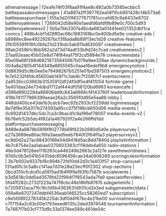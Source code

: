 athenamessage | f2eafe74f03f8aa91f4ae8c492a0b73585ecbbc5
battlepassaboutmessages | 41a897a2ff397762ea14f10cb951428c14b573a6
battlepasspurchase | f55a3d201f4377671781cccafd83c9a6433e8702
battleroyalenews | 7269042d58e80e1aedfd6afdf8b89e0c700c5d93
battleroyalenewsv2 | 5b5a7bb3307a46cda683a01441ee021352dbf1ca
comics | 498b4cbf1d28ff0ac66c1683169bc0e400bd5e9e
creative-ads | b8988ec8ee49229267bcf3f8ada8b89f13ec1d26
creative-features | 2fb10556f616fc0bfa21d231bdc5ab97bd630097
creativenews | 98ab2459b1c8bb582a2d73d74adf33b9d24c7cad
creativenewsv2 | 27aa92eaac45b02e8a174f84ea175f2cd5884e78
crewscreendata | 65e09a66f288d68218735845667b079a9ee328ae
dynamicbackgrounds | 004a8a28054f144349a8855565c0aaa16edef9b8
emergencynotice | 0d8839d5c8b0ee5e79498267b5251e01bd397503
emergencynoticev2 | fe7e5232f4fdc45650ab14971c3ab8c7f208f7c1
eventscreens | 2a9530cc03663b31535912df24f0df5e4f411054
fortnite-game | 5e401daa24e734dbd1712af444df056120bd6983
koreancafe | d396d8902284a86806dd9c843a6668cf4143760f
leaderboardinformation | 419b741177966399aeae26a2c3565f0d95e5aa88
lobby | 448dd400ce43de1b3cdcb7aec92b2933cf2259dd
loginmessage | 8e7df8e35d317b274593a85cc075f196cb650d06
media-events | 0c69241437dbc5dc7ca3c9bacd1c9a196ef78007
media-events-v2 | 6b76efc52b5dc4f82a1a487920f2a4e266ffd1dd
platformpurchasemessaging | 9489e4a8878b56f8f902774b69f422b2680d5d0e
playersurvey | e27a3689ea80ac16fa3aead5eeb7840f2f64f0a3
playersurveyv2 | ec9d0d2a27ac88430188e54d9418d5ac8dd7840d
playlistinformation | 4b7c8754e2aa1abaa0370603383cf118deb4a650
radio-stations | 48e3d478128ee1116263ca446249b2663c2a127e
savetheworldnews | 97d0c0b3e041b5431ddc8596456cae34a0906269
scoringrulesinformation | 3b7b002e9337bf8c894b72fd10d42d3c1a403f57
shop-carousel | f31ad0fc3c5a8cc141aa7d31e28a23ecff0f2302
shop-sections | 0bcd310cfcdcd1ca5915ad164f6f9a193fb7587b
socialevents | b3d5618c0dd5ed3578fd22f994f7f8543a4a7fa9
specialoffervideo | 5fd41f282c2732f223a747f8cbc48e186fb87615
subgameinfo | b7205612aca71fc16cfd5b4363631d931cd2e3ed
subgameselectdata | 056a6e8707247ddbf4536eab146525cc58260ed7
subscription | c6e1d5992278345b225dc3df0d4f67bc4e21be00
survivalmessage | c7f7154a2c83c00e1793eeed6135c2ded3974546
tournamentinformation | 7a7487f7b03cf773d9c33a1374ee589c461de04c
